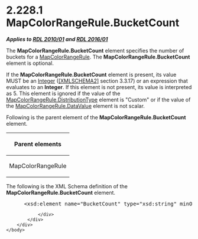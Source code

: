 <html dir="LTR" xmlns:mshelp="http://msdn.microsoft.com/mshelp" xmlns:ddue="http://ddue.schemas.microsoft.com/authoring/2003/5" xmlns:xlink="http://www.w3.org/1999/xlink" xmlns:tool="http://www.microsoft.com/tooltip">
    <head>
        <meta http-equiv="Content-Type" content="text/html; CHARSET=utf-8"></meta>
        <meta name="save" content="history"></meta>
        <title>2.228.1 MapColorRangeRule.BucketCount</title>
        <xml>
            <mshelp:toctitle title="2.228.1 MapColorRangeRule.BucketCount"></mshelp:toctitle>
            <mshelp:rltitle title="[MS-RDL]: MapColorRangeRule.BucketCount"></mshelp:rltitle>
            <mshelp:keyword index="A" term="47cc1aed-b1b4-442c-a3e9-8980d6668fc6"></mshelp:keyword>
            <mshelp:attr name="DCSext.ContentType" value="open specification"></mshelp:attr>
            <mshelp:attr name="AssetID" value="47cc1aed-b1b4-442c-a3e9-8980d6668fc6"></mshelp:attr>
            <mshelp:attr name="TopicType" value="kbRef"></mshelp:attr>
            <mshelp:attr name="DCSext.Title" value="[MS-RDL]: MapColorRangeRule.BucketCount" />
        </xml>
    </head>
    <body>
        <div id="header">
            <h1 class="heading">2.228.1 MapColorRangeRule.BucketCount</h1>
        </div>
        <div id="mainSection">
            <div id="mainBody">
                <div id="allHistory" class="saveHistory"></div>
                <div id="sectionSection0" class="section" name="collapseableSection">
                    

<p><b><i>Applies to </i></b><a href="3428e690-a348-4ec7-8a6a-8efb42d2cdee.htm"><b><i>RDL 2010/01</i></b></a><b><i>
and </i></b><a href="52ce3983-2bfc-4e72-9359-42aaf5fe4509.htm"><b><i>RDL 2016/01</i></b></a></p>

<p>The <b>MapColorRangeRule.BucketCount</b> element specifies
the number of buckets for a <a href="1c6ca85d-f3d6-403c-9232-7d0183108a92.htm">MapColorRangeRule</a>.
The <b>MapColorRangeRule.BucketCount</b> element is optional. </p>

<p>If the <b>MapColorRangeRule.BucketCount</b> element is
present, its value MUST be an <a href="176fbb59-c3e2-430c-b1bb-37fd15df813e.htm">Integer</a> (<a href="https://go.microsoft.com/fwlink/?LinkId=90610">[XMLSCHEMA2]</a> section
3.3.17) or an expression that evaluates to an <b>Integer</b>. If this element
is not present, its value is interpreted as 5. This element is ignored if the
value of the <a href="f4b343bc-fae9-464c-b7b1-209fab83fc39.htm">MapColorRangeRule.DistributionType</a>
element is &quot;Custom&quot; or if the value of the <a href="8812f9fc-af59-4901-97c5-243fb4032540.htm">MapColorRangeRule.DataValue</a>
element is not scalar.</p>

<p>Following is the parent element of the <b>MapColorRangeRule.BucketCount</b>
element.</p>

<table>
 <thead>
  <tr>
   <th>
   <p>Parent elements</p>
   </th>
  </tr>
 </thead>
 <tr>
  <td>
  <p>MapColorRangeRule</p>
  </td>
 </tr>
</table>

<p>The following is the XML Schema definition of the <b>MapColorRangeRule.BucketCount</b>
element.</p>

<dl>
<dd>
<div><pre> &lt;xsd:element name=&quot;BucketCount&quot; type=&quot;xsd:string&quot; minOccurs=&quot;0&quot; /&gt;
</pre></div>
</dd></dl>


                </div>
            </div>
        </div>
    </body>
</html>